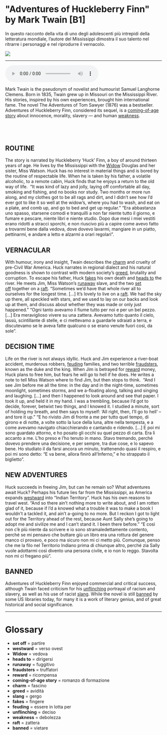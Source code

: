 # "Adventures of Huckleberry Finn" by Mark Twain   [B1]

In questo racconto della vita di uno degli adolescenti più intrepidi della letteratura mondiale, l’autore del Mississippi dimostra il suo talento nel ritrarre i personaggi e nel riprodurre il vernacolo.

![](Adventures%20of%20Huckleberry%20Finn%20by%20Mark%20Twain.jpg)

--------------

<div>
<audio controls autoplay>
    <source src="https:/raw.githubusercontent.com/dartie/speakup/main/2024-05/Adventures%20of%20Huckleberry%20Finn%20by%20Mark%20Twain.mp3" type="audio/mpeg">
</audio>
</div>


Mark Twain is the pseudonym of novelist and humourist Samuel Langhorne Clemens. Born in 1835, Twain grew up in Missouri on the Mississippi River. His stories, inspired by his own experiences, brought him international fame. The novel The Adventures of Tom Sawyer (1876) was a bestseller. Adventures of Huckleberry Finn, considered its sequel, is a [coming-of-age story](## "romanzo di formazione") about innocence, morality, slavery — and human [weakness](## "debolezza").

##  

## ROUTINE
The story is narrated by Huckleberry ‘Huck’ Finn, a boy of around thirteen years of age. He lives by the Mississippi with the [Widow](## "vedova") Douglas and her sister, Miss Watson. Huck has no interest in material things and is bored by the routine of respectable life. When he is taken by his father, a volatile alcoholic, to a remote cabin, Huck finds that he enjoys a return to the old way of life. 
“It was kind of lazy and jolly, laying off comfortable all day, smoking and fishing, and no books nor study. Two months or more run along, and my clothes got to be all rags and dirt, and I didn’t see how I’d ever got to like it so well at the widow’s, where you had to wash, and eat on a plate, and comb up, and go to bed and get up regular.”
“Era abbastanza uno spasso, starsene comodi e tranquilli a non far niente tutto il giorno, e fumare e pescare, niente libri e niente studio. Dopo due mesi i miei vestiti erano ridotti a stracci sporchi, e non riuscivo più a capire come avevo fatto a trovarmi bene dalla vedova, dove dovevo lavarmi, mangiare in un piatto, pettinarmi, e andare a letto e alzarmi a orari regolari”.

## VERNACULAR
With humour, irony and insight, Twain describes the [charm](## "fascino") and cruelty of pre-Civil War America. Huck narrates in regional dialect and his natural goodness is shown to contrast with modern society’s [greed](## "avidità"), brutality and corruption. To escape his father, Huck [fakes](## "fingere") his own death and [heads to](## "dirigersi") the river. He meets Jim, Miss Watson’s [runaway](## "fuggitivo") slave, and the two [set off](## "partire") together on a [raft](## "zattera").
“Sometimes we’d have that whole river all to ourselves for the longest time. […] It’s lovely to live on a [raft](## "zattera"). We had the sky up there, all speckled with stars, and we used to lay on our backs and look up at them, and discuss about whether they was made or only just happened.”
“Ogni tanto avevamo il fiume tutto per noi e per un bel pezzo. […] Era meraviglioso vivere su una zattera. Avevamo tutto quanto il cielo, lassù, scintillante di stelle, e ci mettevamo a guardarle sdraiati a terra, e discutevamo se le aveva fatte qualcuno o se erano venute fuori così, da sole”.

## DECISION TIME
Life on the river is not always idyllic. Huck and Jim experience a river-boat accident, murderous robbers, [feuding](## "essere in lotta per") families, and two terrible [fraudsters](## "truffatori"), known as the duke and the king. When Jim is betrayed for [reward](## "ricompensa") money, Huck plans to free him, but fears he will go to hell if he does. He writes a note to tell Miss Watson where to find Jim, but then stops to think. 
“And I see Jim before me all the time: in the day and in the night-time, sometimes moonlight, sometimes storms, and we a-floating along, talking and singing and laughing. […] and then I happened to look around and see that paper. I took it up, and held it in my hand. I was a trembling, because I’d got to decide, forever, betwixt two things, and I knowed it. I studied a minute, sort of holding my breath, and then says to myself: ‘All right, then, I’ll go to hell’ – and tore it up.”
“E ho rivisto Jim di fronte a me per tutto quel tempo, di girono e di notte, a volte sotto la luce della luna, altre nella tempesta, e a come avevamo navigato chiacchierando e cantando e ridendo. [...] E poi mi sono guardato attorno, e ho posato gli occhi su quel pezzo di carta. Era lì accanto a me. L’ho preso e l’ho tenuto in mano. Stavo tremando, perché dovevo prendere una decisione, e per sempre, tra due cose, e lo sapevo bene. Ho studiato il da farsi ancora un minuto, trattenendo quasi il respiro, e poi mi sono detto: “E va bene, allora finirò all’Inferno,” e ho strappato il biglietto”.

## NEW ADVENTURES 
Huck succeeds in freeing Jim, but can he remain so? What adventures await Huck? Perhaps his future lies far from the Mississippi, as America expands [westward](## "verso ovest") into “Indian Territory”. Huck has his own reasons to travel west.
“And so there ain’t nothing more to write about, and I am rotten glad of it, because if I’d a knowed what a trouble it was to make a book I wouldn’t a tackled it, and ain’t a-going to no more. But I reckon I got to light out for the Territory ahead of the rest, because Aunt Sally she’s going to adopt me and sivilize me and I can’t stand it. I been there before.”
“E così non c’è più niente da scrivere e io sono stramaledettamente contento, perché se mi pensavo che buttare giù un libro era una rottura del genere manco ci provavo, e poco ma sicuro non mi ci metto più. Comunque, penso che me la filo nel Territorio Indiano prima di chiunque altro, perché zia Sally vuole adottarmi così divento una persona civile, e io non lo reggo. Stavolta non mi ci fregano più”.

## BANNED
Adventures of Huckleberry Finn enjoyed commercial and critical success, although Twain faced criticism for his [unflinching](## "deciso") portrayal of racism and slavery, as well as his use of racist [slang](## "gergo"). While the novel is still [banned](## "vietare") by some US libraries today, for many it is a work of literary genius, and of great historical and social significance.  

--------------

<div style = "display:block; clear:both; page-break-after:always;"></div>

# Glossary
* **set off** = partire
* **westward** = verso ovest
* **Widow** = vedova
* **heads to** = dirigersi
* **runaway** = fuggitivo
* **fraudsters** = truffatori
* **reward** = ricompensa
* **coming-of-age story** = romanzo di formazione
* **charm** = fascino
* **greed** = avidità
* **slang** = gergo
* **fakes** = fingere
* **feuding** = essere in lotta per
* **unflinching** = deciso
* **weakness** = debolezza
* **raft** = zattera
* **banned** = vietare
